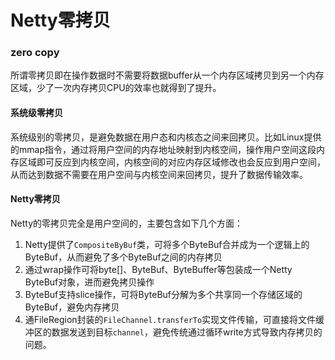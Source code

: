 # Netty零拷贝

### zero copy
所谓零拷贝即在操作数据时不需要将数据buffer从一个内存区域拷贝到另一个内存区域，少了一次内存拷贝CPU的效率也就得到了提升。

#### 系统级零拷贝
系统级别的零拷贝，是避免数据在用户态和内核态之间来回拷贝。比如Linux提供的mmap指令，通过将用户空间的内存地址映射到内核空间，操作用户空间这段内存区域即可反应到内核空间，内核空间的对应内存区域修改也会反应到用户空间，从而达到数据不需要在用户空间与内核空间来回拷贝，提升了数据传输效率。

#### Netty零拷贝
Netty的零拷贝完全是用户空间的，主要包含如下几个方面：
1. Netty提供了`CompositeByBuf`类，可将多个ByteBuf合并成为一个逻辑上的ByteBuf，从而避免了多个ByteBuf之间的内存拷贝
2. 通过wrap操作可将byte[]、ByteBuf、ByteBuffer等包装成一个Netty ByteBuf对象，进而避免拷贝操作
3. ByteBuf支持slice操作，可将ByteBuf分解为多个共享同一个存储区域的ByteBuf，避免内存拷贝
4. 通FileRegion封装的`FileChannel.transferTo`实现文件传输，可直接将文件缓冲区的数据发送到目标`channel`，避免传统通过循环write方式导致内存拷贝的问题。


